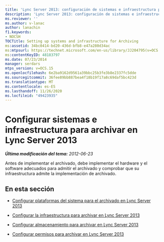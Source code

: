 ```yaml
---
title: 'Lync Server 2013: configuración de sistemas e infraestructura para archivar'
description: 'Lync Server 2013: configuración de sistemas e infraestructura para el archivado.'
ms.reviewer: ''
ms.author: v-lanac
author: lanachin
f1.keywords:
- NOCSH
TOCTitle: Setting up systems and infrastructure for Archiving
ms:assetid: 34bc0414-bd20-436d-bfb8-e47a280d34ac
ms:mtpsurl: https://technet.microsoft.com/en-us/library/JJ204795(v=OCS.15)
ms:contentKeyID: 48183797
ms.date: 07/23/2014
manager: serdars
mtps_version: v=OCS.15
ms.openlocfilehash: 6e2ba9162d9561a39bbc25b3fe3b8e2337fc5dde
ms.sourcegitcommit: 36fee89bb887bea4f18b19f17a8c69daf5bc423d
ms.translationtype: MT
ms.contentlocale: es-ES
ms.lasthandoff: 11/26/2020
ms.locfileid: "49423935"
---
```

# <a name="setting-up-systems-and-infrastructure-for-archiving-in-lync-server-2013"></a>Configurar sistemas e infraestructura para archivar en Lync Server 2013

<div data-xmlns="http://www.w3.org/1999/xhtml">

<div class="topic" data-xmlns="http://www.w3.org/1999/xhtml" data-msxsl="urn:schemas-microsoft-com:xslt" data-cs="https://msdn.microsoft.com/">

<div data-asp="https://msdn2.microsoft.com/asp">



</div>

<div id="mainSection">

<div id="mainBody">

<span> </span>

_**Última modificación del tema:** 2012-06-23_

Antes de implementar el archivado, debe implementar el hardware y el software adecuados para admitir el archivado y comprobar que su infraestructura admite la implementación de archivado.

<div>

## <a name="in-this-section"></a>En esta sección

  - [Configurar plataformas del sistema para el archivado en Lync Server 2013](lync-server-2013-setting-up-system-platforms-for-archiving.md)

  - [Configurar la infraestructura para archivar en Lync Server 2013](lync-server-2013-setting-up-the-infrastructure-for-archiving.md)

  - [Configurar almacenamiento para archivar en Lync Server 2013](lync-server-2013-setting-up-storage-for-archiving.md)

  - [Configurar permisos para archivar en Lync Server 2013](lync-server-2013-setting-up-permissions-for-archiving.md)

</div>

</div>

<span> </span>

</div>

</div>

</div>

